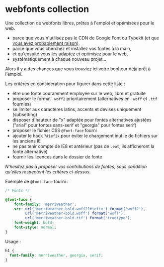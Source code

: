# webfonts collection
Une collection de webfonts libres, prêtes à l'emploi et optimisées pour le web.

- parce que vous n'utilisez pas le CDN de Google Font ou Typekit (et que [vous avez probablement raison](http://www.alsacreations.com/article/lire/1695-partis-tiers-impacts-sur-la-vitesse-de-vos-sites.html)),
- parce que vous cherchez et installez vos fontes à la main,
- et qu'ensuite vous les adaptez et optimisez pour le web,
- systématiquement à chaque nouveau projet...

Alors il y a des chances que vous trouviez ici votre bonheur déjà prêt à l'emploi.

Les critères en considération pour figurer dans cette liste :
- être une fonte couramment employée sur le web, libre et gratuite
- proposer le format `.woff2` prioritairement (alternatives en `.woff` et `.ttf` fournies)
- se limiter aux caractères latins, accents et devises uniquement (subsetting)
- disposer d'hauteur de "x" adaptée pour fontes alternatives ajustées ("arial" pour fontes sans-serif et "georgia" pour fontes serif)
- proposer le fichier CSS `@font-face` fourni
- ajouter le hack `?#iefix` pour éviter le chargement inutile de fichiers sur les anciens IE
- ne pas tenir compte de IE8 et antérieur (pas de `.eot`, ils afficheront la fonte alternative)
- fournir les licences dans le dossier de fonte

*N'hésitez pas à proposer vos contributions de fontes, sous condition qu'elles respectent les critères ci-dessus.*

Exemple de `@font-face` fourni :

```css
/* Fonts */

@font-face {
    font-family: 'merriweather';
    src: url('merriweather-bold.woff2?#iefix') format('woff2'),
         url('merriweather-bold.woff') format('woff'),
         url('merriweather-bold.ttf') format('truetype');
    font-weight: bold;
    font-style: normal;
}
```

Usage :

```css
h1 {
  font-family: merriweather, georgia, serif;
}
```